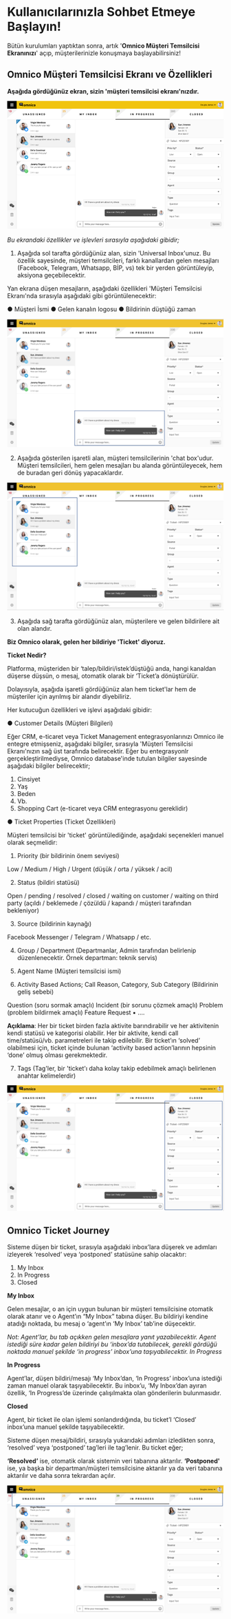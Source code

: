 # Kullanıcılarınızla Sohbet Etmeye Başlayın!

Bütün kurulumları yaptıktan sonra, artık '**Omnico Müşteri Temsilcisi Ekranınızı**' açıp, müşterilerinizle konuşmaya başlayabilirsiniz!

## Omnico Müşteri Temsilcisi Ekranı ve Özellikleri 

**Aşağıda gördüğünüz ekran, sizin 'müşteri temsilcisi ekranı'nızdır.**

![agentscreen1](../img/agentscreen1.png)

_Bu ekrandaki özellikler ve işlevleri sırasıyla aşağıdaki gibidir;_

1. Aşağıda sol tarafta gördüğünüz alan, sizin 'Universal Inbox'unuz. Bu özellik sayesinde, müşteri temsilcileri, farklı kanallardan gelen mesajları (Facebook, Telegram, Whatsapp, BİP, vs) tek bir yerden görüntüleyip, aksiyona geçebilecektir.

Yan ekrana düşen mesajların, aşağıdaki özellikleri 'Müşteri Temsilcisi Ekranı'nda sırasıyla aşağıdaki gibi görüntülenecektir:

●	Müşteri İsmi
●	Gelen kanalın logosu
●	Bildirinin düştüğü zaman

![agentscreen2](../img/agentscreen2.png)

2. Aşağıda gösterilen işaretli alan, müşteri temsilcilerinin 'chat box'udur. Müşteri temsilcileri, hem gelen mesajları bu alanda görüntüleyecek, hem de buradan geri dönüş yapacaklardır. 

![agentscreen3](../img/agentscreen3.png)

3. Aşağıda sağ tarafta gördüğünüz alan, müşterilere ve gelen bildirilere ait olan alandır. 

**Biz Omnico olarak, gelen her bildiriye 'Ticket' diyoruz.** 

**Ticket Nedir?**

Platforma, müşteriden bir ‘talep/bildiri/istek’düştüğü anda, hangi kanaldan düşerse düşsün, o mesaj, otomatik olarak bir ‘Ticket’a dönüştürülür. 

Dolayısıyla, aşağıda işaretli gördüğünüz alan hem ticket'lar hem de müşteriler için ayrılmış bir alandır diyebiliriz. 

Her kutucuğun özellikleri ve işlevi aşağıdaki gibidir:

●	Customer Details (Müşteri Bilgileri)

Eğer CRM, e-ticaret veya Ticket Management entegrasyonlarınızı Omnico ile entegre etmişseniz, aşağıdaki bilgiler, sırasıyla 'Müşteri Temsilcisi Ekranı'nızın sağ üst tarafında belirecektir. Eğer bu entegrasyonlr gerçekleştirilmediyse, Omnico database'inde tutulan bilgiler sayesinde aşağıdaki bilgiler belirecektir;

1. Cinsiyet
2. Yaş
3. Beden
4. Vb. 
5. Shopping Cart (e-ticaret veya CRM entegrasyonu gereklidir)

●	Ticket Properties (Ticket Özellikleri)

Müşteri temsilcisi bir 'ticket' görüntülediğinde, aşağıdaki seçenekleri manuel olarak seçmelidir:

1. Priority (bir bildirinin önem seviyesi)

Low / Medium / High / Urgent (düşük / orta / yüksek / acil)

2. Status (bildiri statüsü)

Open / pending / resolved / closed / waiting on customer / waiting on third party (açıldı / beklemede / çözüldü / kapandı / müşteri tarafından bekleniyor)

3. Source (bildirinin kaynağı)

Facebook Messenger / Telegram / Whatsapp / etc.

4. Group / Department (Departmanlar, Admin tarafından belirlenip düzenlenecektir. Örnek departman: teknik servis)

5. Agent Name (Müşteri temsilcisi ismi)

6. Activity Based Actions; Call Reason, Category, Sub Category (Bildirinin geliş sebebi)

Question (soru sormak amaçlı)
Incident (bir sorunu çözmek amaçlı)
Problem (problem bildirmek amaçlı)
Feature Request 
▪	….

**Açıklama**:
Her bir ticket birden fazla aktivite barındırabilir ve her aktivitenin kendi statüsü ve kategorisi olabilir. Her bir aktivite, kendi call time/statüsü/vb. parametreleri ile takip edilebilir. Bir ticket’ın ‘solved’ olabilmesi için, ticket içinde bulunan ‘activity based action’larının hepsinin ‘done’ olmuş olması gerekmektedir. 

7. Tags (Tag'ler, bir 'ticket'ı daha kolay takip edebilmek amaçlı belirlenen anahtar kelimelerdir) 

![agentscreen4](../img/agentscreen4.png)

## Omnico Ticket Journey

Sisteme düşen bir ticket, sırasıyla aşağıdaki inbox’lara düşerek ve adımları izleyerek ‘resolved’ veya ‘postponed’ statüsüne sahip olacaktır:

1.	My Inbox
2.	In Progress
3.	Closed

**My Inbox**

Gelen mesajlar, o an için uygun bulunan bir müşteri temsilcisine otomatik olarak atanır ve o Agent’ın “My Inbox” tabına düşer.  Bu bildiriyi kendine atadığı noktada, bu mesaj o ‘agent’ın ‘My Inbox’ tab’ine düşecektir. 

_Not: Agent’lar, bu tab açıkken gelen mesajlara yanıt yazabilecektir. Agent istediği süre kadar gelen bildiriyi bu ‘inbox’da tutabilecek, gerekli gördüğü noktada manuel şekilde ‘in progress’ inbox’una taşıyabilecektir.
In Progress_

**In Progress**

Agent’lar, düşen bildiri/mesajı ‘My Inbox’dan, ‘In Progress’ inbox’una istediği zaman manuel olarak taşıyabilecektir. Bu inbox’u, ‘My Inbox’dan ayıran özellik, ‘In Progress’de üzerinde çalışılmakta olan gönderilerin bulunmasıdır.

**Closed**

Agent, bir ticket ile olan işlemi sonlandırdığında, bu ticket’I ‘Closed’ inbox’una manuel şekilde taşıyabilecektir. 

Sisteme düşen mesaj/bildiri, sırasıyla yukarıdaki adımları izledikten sonra, ‘resolved’ veya ‘postponed’ tag’leri ile tag’lenir.  Bu ticket eğer;

**‘Resolved’** ise, otomatik olarak sistemin veri tabanına aktarılır. 
**‘Postponed'** ise, ya başka bir departman/müşteri temsilcisine aktarılır ya da veri tabanına aktarılır ve daha sonra tekrardan açılır. 

![agentscreen5](../img/agentscreen5.png)
